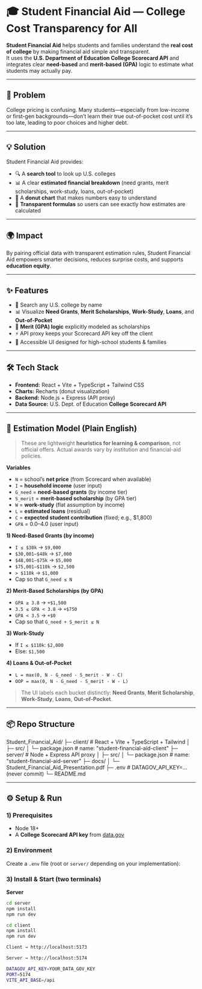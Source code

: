 # 🎓 Student Financial Aid — College Cost Transparency for All

**Student Financial Aid** helps students and families understand the **real cost of college** by making financial aid simple and transparent.  
It uses the **U.S. Department of Education College Scorecard API** and integrates clear **need-based** and **merit-based (GPA)** logic to estimate what students may actually pay.

---

## 🚀 Problem
College pricing is confusing. Many students—especially from low-income or first-gen backgrounds—don’t learn their true out-of-pocket cost until it’s too late, leading to poor choices and higher debt.

---

## 💡 Solution
Student Financial Aid provides:
- 🔍 A **search tool** to look up U.S. colleges  
- 📊 A clear **estimated financial breakdown** (need grants, merit scholarships, work-study, loans, out-of-pocket)  
- 🍩 A **donut chart** that makes numbers easy to understand  
- 🧮 **Transparent formulas** so users can see exactly how estimates are calculated  

---

## 🌍 Impact
By pairing official data with transparent estimation rules, Student Financial Aid empowers smarter decisions, reduces surprise costs, and supports **education equity**.

---

## ✨ Features
- 🔎 Search any U.S. college by name  
- 📊 Visualize **Need Grants**, **Merit Scholarships**, **Work-Study**, **Loans**, and **Out-of-Pocket**  
- 🧠 **Merit (GPA) logic** explicitly modeled as scholarships  
- ⚡ API proxy keeps your Scorecard API key off the client  
- 🧩 Accessible UI designed for high-school students & families  

---

## 🛠 Tech Stack
- **Frontend:** React + Vite + TypeScript + Tailwind CSS  
- **Charts:** Recharts (donut visualization)  
- **Backend:** Node.js + Express (API proxy)  
- **Data Source:** U.S. Dept. of Education **College Scorecard API**

---

## 🧮 Estimation Model (Plain English)

> These are lightweight **heuristics for learning & comparison**, not official offers. Actual awards vary by institution and financial-aid policies.

**Variables**
- `N` = school’s **net price** (from Scorecard when available)  
- `I` = **household income** (user input)  
- `G_need` = **need-based grants** (by income tier)  
- `S_merit` = **merit-based scholarship** (by GPA tier)  
- `W` = **work-study** (flat assumption by income)  
- `L` = **estimated loans** (residual)  
- `C` = **expected student contribution** (fixed; e.g., $1,800)  
- `GPA` = 0.0–4.0 (user input)

**1) Need-Based Grants (by income)**
- `I ≤ $30k` → `$9,000`  
- `$30,001–$48k` → `$7,000`  
- `$48,001–$75k` → `$5,000`  
- `$75,001–$110k` → `$2,500`  
- `> $110k` → `$1,000`  
- Cap so that `G_need ≤ N`

**2) Merit-Based Scholarships (by GPA)**
- `GPA ≥ 3.8` → `+$1,500`  
- `3.5 ≤ GPA < 3.8` → `+$750`  
- `GPA < 3.5` → `+$0`  
- Cap so that `G_need + S_merit ≤ N`

**3) Work-Study**
- If `I ≤ $110k`: `$2,000`  
- Else: `$1,500`

**4) Loans & Out-of-Pocket**
- `L = max(0, N - G_need - S_merit - W - C)`  
- `OOP = max(0, N - G_need - S_merit - W - L)`

> The UI labels each bucket distinctly: **Need Grants**, **Merit Scholarship**, **Work-Study**, **Loans**, **Out-of-Pocket**.

---

## 📦 Repo Structure

Student_Financial_Aid/
├─ client/                  # React + Vite + TypeScript + Tailwind
│  ├─ src/
│  └─ package.json          # name: "student-financial-aid-client"
├─ server/                  # Node + Express API proxy
│  ├─ src/
│  └─ package.json          # name: "student-financial-aid-server"
├─ docs/
│  └─ Student_Financial_Aid_Presentation.pdf
├─ .env                     # DATAGOV_API_KEY=... (never commit)
└─ README.md



---

## ⚙️ Setup & Run

### 1) Prerequisites
- Node 18+  
- A **College Scorecard API key** from [data.gov](https://catalog.data.gov/)

### 2) Environment
Create a `.env` file (root or `server/` depending on your implementation):


### 3) Install & Start (two terminals)

**Server**
```bash
cd server
npm install
npm run dev

cd client
npm install
npm run dev

Client → http://localhost:5173

Server → http://localhost:5174

DATAGOV_API_KEY=YOUR_DATA_GOV_KEY
PORT=5174
VITE_API_BASE=/api
